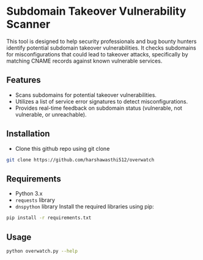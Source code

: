 # Subdomain Takeover Vulnerability Scanner

This tool is designed to help security professionals and bug bounty hunters identify potential subdomain takeover vulnerabilities. It checks subdomains for misconfigurations that could lead to takeover attacks, specifically by matching CNAME records against known vulnerable services.

## Features
- Scans subdomains for potential takeover vulnerabilities.
- Utilizes a list of service error signatures to detect misconfigurations.
- Provides real-time feedback on subdomain status (vulnerable, not vulnerable, or unreachable).

## Installation
- Clone this github repo using git clone
```bash
git clone https://github.com/harshawasthi512/overwatch
```
## Requirements
- Python 3.x
- `requests` library
- `dnspython` library
Install the required libraries using pip:
```bash
pip install -r requirements.txt
```
## Usage
```bash
python overwatch.py --help
